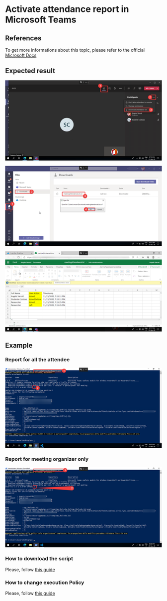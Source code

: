 # Activate attendance report in Microsoft Teams

## References
To get more informations about this topic, please refer to the official [Microsoft Docs](https://docs.microsoft.com/en-us/microsoftteams/teams-analytics-and-reports/meeting-attendance-report)

## Expected result
![How to download the report](https://raw.githubusercontent.com/AngelusGi/PowerShell/master/Office365/Teams/Attendance%20Report/Screenshot/How%20to%20download%20the%20report.png)

![How to open it in Microsoft Teams](https://raw.githubusercontent.com/AngelusGi/PowerShell/master/Office365/Teams/Attendance%20Report/Screenshot/How%20to%20open%20it%20in%20Microsoft%20Teams.png)

![Engagement report example](https://raw.githubusercontent.com/AngelusGi/PowerShell/master/Office365/Teams/Attendance%20Report/Screenshot/Engagement%20report%20example.png)


## Example

### Report for all the attendee
![Report for all the attendee](https://raw.githubusercontent.com/AngelusGi/PowerShell/master/Office365/Teams/Attendance%20Report/Screenshot/Report-All.png)

### Report for meeting organizer only
![Report for organizer only](https://raw.githubusercontent.com/AngelusGi/PowerShell/master/Office365/Teams/Attendance%20Report/Screenshot/Report-Organizer-Only.png)


### How to download the script
Please, follow [this guide](https://github.com/AngelusGi/PowerShell/tree/master/Others/How%20to%20download%20single%20file%20from%20GitHub)

### How to change execution Policy
Please, follow [this guide](https://github.com/AngelusGi/PowerShell/tree/master/Others/Resolve%20errors%20about%20Execution%20Policy)